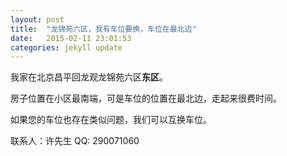 ```yaml
---
layout: post
title:  "龙锦苑六区，我有车位要换，车位在最北边"
date:   2015-02-11 23:01:53
categories: jekyll update
---
```


我家在北京昌平回龙观龙锦苑六区**东区**。

房子位置在小区最南端，可是车位的位置在最北边，走起来很费时间。

如果您的车位也存在类似问题，我们可以互换车位。

联系人：许先生
QQ: 290071060

